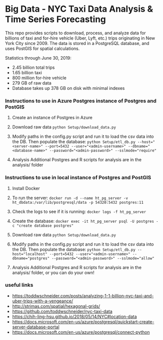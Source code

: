 # Big Data - NYC Taxi Data Analysis & Time Series Forecasting

This repo provides scripts to download, process, and analyze data for billions of taxi and for-hire vehicle (Uber, Lyft, etc.) trips originating in New York City since 2009. The data is stored in a PostgreSQL database, and uses PostGIS for spatial calculations.

Statistics through June 30, 2019:

* 2.45 billion total trips
* 1.65 billion taxi
* 800 million for-hire vehicle
* 279 GB of raw data
* Database takes up 378 GB on disk with minimal indexes


### Instructions to use in Azure Postgres instance of Postgres and PostGIS

1. Create an instance of Postgres in Azure

2. Download raw data
`python Setup/download_data.py`

3. Modify paths in the config.py script and run it to load the csv data into the DB. Then populate the database:
`python Setup/etl_db.py --host="<server-name>" --port=5432 --user="<admin-username>" --dbname="<database-name>" --password="<admin-password>" --sslmode="require"` 

4. Analysis
Additional Postgres and R scripts for analysis are in the analysis/ folder


### Instructions to use in local instance of Postgres and PostGIS

1. Install Docker

2. To run the server:
`docker run -d --name ht_pg_server -v ht_dbdata:/var/lib/postgresql/data -p 54320:5432 postgres:11`

3. Check the logs to see if it is running:
`docker logs -f ht_pg_server`

4. Create the database:
`docker exec -it ht_pg_server psql -U postgres -c "create database postgres"`

5. Download raw data
`python Setup/download_data.py`

6. Modify paths in the config.py script and run it to load the csv data into the DB. Then populate the database:
`python Setup/etl_db.py --host="localhost" --port=5432 --user="<admin-username>" --dbname="postgres" --password="<admin-password>" --sslmode="allow"`

7. Analysis
Additional Postgres and R scripts for analysis are in the analysis/ folder, or you can do your own!


### useful links
* https://toddwschneider.com/posts/analyzing-1-1-billion-nyc-taxi-and-uber-trips-with-a-vengeance/
* http://strimas.com/spatial/hexagonal-grids/
* https://github.com/toddwschneider/nyc-taxi-data
* https://chih-ling-hsu.github.io/2018/05/14/NYC#location-data
* https://docs.microsoft.com/en-us/azure/postgresql/quickstart-create-server-database-portal
* https://docs.microsoft.com/en-us/azure/postgresql/connect-python
